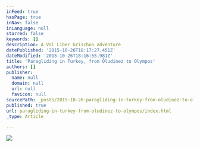 ```yaml
---
inFeed: true
hasPage: true
inNav: false
inLanguage: null
starred: false
keywords: []
description: A Vol Liber Grischun adventure
datePublished: '2015-10-26T18:17:27.451Z'
dateModified: '2015-10-26T18:16:55.981Z'
title: 'Paragliding in Turkey, from Öludinez to Olympos'
authors: []
publisher:
  name: null
  domain: null
  url: null
  favicon: null
sourcePath: _posts/2015-10-26-paragliding-in-turkey-from-oludinez-to-olympos.md
published: true
url: paragliding-in-turkey-from-oludinez-to-olympos/index.html
_type: Article

---
```

![](https://the-grid-user-content.s3-us-west-2.amazonaws.com/b4795932-468f-471a-8170-09679fc740a6.jpg)